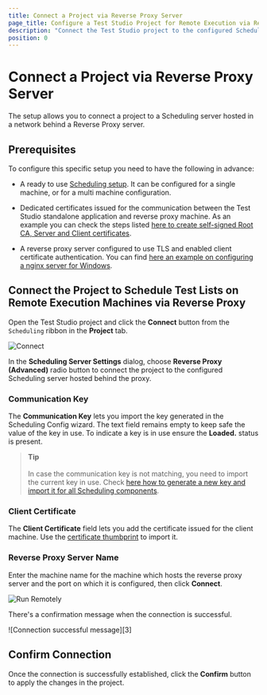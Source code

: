 ```yaml
---
title: Connect a Project via Reverse Proxy Server
page_title: Configure a Test Studio Project for Remote Execution via Reverse Proxy Server
description: "Connect the Test Studio project to the configured Scheduling Server via a preconfigured Reverse Proxy server."
position: 0
---
```

# Connect a Project via Reverse Proxy Server

The setup allows you to connect a project to a Scheduling server hosted in a network behind a Reverse Proxy server. 

## Prerequisites

To configure this specific setup you need to have the following in advance: 

- A ready to use <a href="/automated-tests/scheduling/overview" target="_blank">Scheduling setup</a>. It can be configured for a single machine, or for a multi machine configuration. 

- Dedicated certificates issued for the communication between the Test Studio standalone application and reverse proxy machine. As an example you can check the steps listed <a href="/knowledge-base/scheduling-kb/configure-reverse-proxy#create-certificates" target="_blank">here to create self-signed Root CA, Server and Client certificates</a>.

- A reverse proxy server configured to use TLS and enabled client certificate authentication. You can find <a href="/knowledge-base/scheduling-kb/configure-reverse-proxy#reverse-proxy-configuration" target="_blank">here an example on configuring a nginx server for Windows</a>. 

## Connect the Project to Schedule Test Lists on Remote Execution Machines via Reverse Proxy

Open the Test Studio project and click the **Connect** button from the `Scheduling` ribbon in the **Project** tab.

![Connect][1]

In the **Scheduling Server Settings** dialog, choose **Reverse Proxy (Advanced)** radio button to connect the project to the configured Scheduling server hosted behind the proxy. 

### Communication Key 

The __Communication Key__ lets you import the key generated in the Scheduling Config wizard. The text field remains empty to keep safe the value of the key in use. To indicate a key is in use ensure the **Loaded.** status is present.

> **Tip**
><br> 
><br> In case the communication key is not matching, you need to import the current key in use. Check <a href="/knowledge-base/scheduling-kb/generate-communication-key#generate-new-key" target="_blank">here how to generate a new key and import it for all Scheduling components</a>. 

### Client Certificate 

The __Client Certificate__ field lets you add the certificate issued for the client machine. Use the <a href="https://learn.microsoft.com/en-us/dotnet/framework/wcf/feature-details/how-to-retrieve-the-thumbprint-of-a-certificate" target="_blank">certificate thumbprint</a> to import it. 

### Reverse Proxy Server Name

Enter the machine name for the machine which hosts the reverse proxy server and the port on which it is configured, then click **Connect**.

![Run Remotely][2]

There's a confirmation message when the connection is successful. 

![Connection successful message][3]

## Confirm Connection 

Once the connection is successfully established, click the **Confirm** button to apply the changes in the project. 


[1]: /img/features/scheduling-test-runs/remote-run-all-in-one/fig4.png
[2]: /img/features/scheduling-test-runs/remote-run-all-in-one/fig5.png

